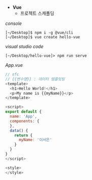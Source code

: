 - **Vue**
    - 프로젝트 스캐폴딩<br>

*console*
```
[~/Desktop]$ npm i -g @vue/cli
[~/Desktop]$ vue create hello-vue
```

*visual studio code*
```
[~/Desktop/hello-vue]> npm run serve
```

*App.vue*
```javascript
// sfc
// {{변수명}} : 데이터 템플릿팅
<template>
  <h1>Hello World!</h1>
  <p>My name is {{myName}}</p>
</template>

<script>
export default {
  name: 'App',
  components: {
  },
  data() {
    return {
      myName: '이서은'
    }
  }
}
</script>

<style>
</style>
```
